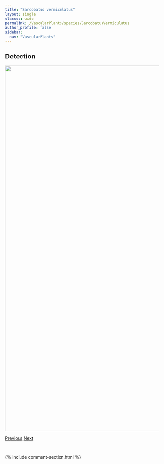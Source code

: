 ```yaml
---
title: "Sarcobatus vermiculatus"
layout: single
classes: wide
permalink: /VascularPlants/species/SarcobatusVermiculatus
author_profile: false
sidebar:
  nav: "VascularPlants"
---
```


<h2>Detection</h2>

<a href="https://drive.google.com/uc?export=view&id=1yRaFoyVg3-38lFnHcihVjDXRTqsUMP1y">
<img src="https://drive.google.com/uc?export=view&id=1yRaFoyVg3-38lFnHcihVjDXRTqsUMP1y" height = "1200" width = "800">
</a>


<a href="/DevelopmentWebsite/VascularPlants/species/SaniculaMarilandica" class="pagination--pager" title="Snakeroot">Previous</a> <a href="/DevelopmentWebsite/VascularPlants/species/SarraceniaPurpurea" class="pagination--pager" title="Sarracenia purpurea">Next</a>

<p>&nbsp;</p>

{% include comment-section.html %}
